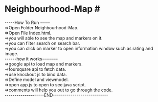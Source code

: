 # Neighbourhood-Map # <br />
-----How To Run ----- <br />
=>Open Folder Neighbourhood-Map.<br />
=>Open File Index.html.<br />
=>you will able to see the map and markers on it.<br />
=>you can filter search on search bar.<br />
=>you can click on marker to open information window such as rating and image.<br />
------how it works--------<br />
=>google api to load map and markers.<br />
=>foursquare api to fetch data.<br />
=>use knockout js to bind data.<br />
=>Define model and viewmodel.<br />
=>open app.js to open to see java script.<br />
=>comments will help you out to go through the code.<br />
--------------------END----------------------------
